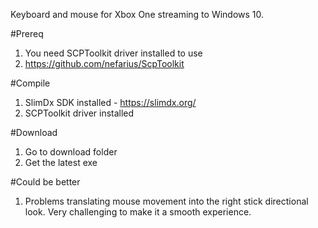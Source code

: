 Keyboard and mouse for Xbox One streaming to Windows 10.

#Prereq
1.  You need SCPToolkit driver installed to use
2.  https://github.com/nefarius/ScpToolkit

#Compile
1.  SlimDx SDK installed - https://slimdx.org/
2.  SCPToolkit driver installed

#Download
1. Go to download folder
2. Get the latest exe

#Could be better
1.  Problems translating mouse movement into the right stick directional look.  Very challenging to make it a smooth experience.  

